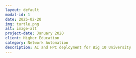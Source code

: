 ```yaml
---
layout: default
modal-id: 1
date: 2025-02-20
img: turtle.png
alt: image-alt
project-date: January 2020
client: Higher Education
category: Network Automation
description: AI and HPC deployment for Big 10 University
---
```

